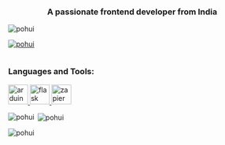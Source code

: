 <h3 align="center">A passionate frontend developer from India</h3>

<p align="left"> <img src="https://komarev.com/ghpvc/?username=pohui&label=Profile%20views&color=0e75b6&style=flat" alt="pohui" /> </p>

<p align="left"> <a href="https://github.com/ryo-ma/github-profile-trophy"><img src="https://github-profile-trophy.vercel.app/?username=pohui" alt="pohui" /></a> </p>

<p align="left"> <a href="https://twitter.com/" target="blank"><img src="https://img.shields.io/twitter/follow/?logo=twitter&style=for-the-badge" alt="" /></a> </p>


<h3 align="left">Languages and Tools:</h3>
<p align="left"> <a href="https://www.arduino.cc/" target="_blank"> <img src="https://cdn.worldvectorlogo.com/logos/arduino-1.svg" alt="arduino" width="40" height="40"/> </a> <a href="https://flask.palletsprojects.com/" target="_blank"> <img src="https://www.vectorlogo.zone/logos/pocoo_flask/pocoo_flask-icon.svg" alt="flask" width="40" height="40"/> </a> <a href="https://zapier.com" target="_blank"> <img src="https://www.vectorlogo.zone/logos/zapier/zapier-icon.svg" alt="zapier" width="40" height="40"/> </a> </p>

<p><img align="left" src="https://github-readme-stats.vercel.app/api/top-langs?username=pohui&show_icons=true&locale=en&layout=compact" alt="pohui" /></p>

<p>&nbsp;<img align="center" src="https://github-readme-stats.vercel.app/api?username=pohui&show_icons=true&locale=en" alt="pohui" /></p>

<p><img align="center" src="https://github-readme-streak-stats.herokuapp.com/?user=pohui&" alt="pohui" /></p>
